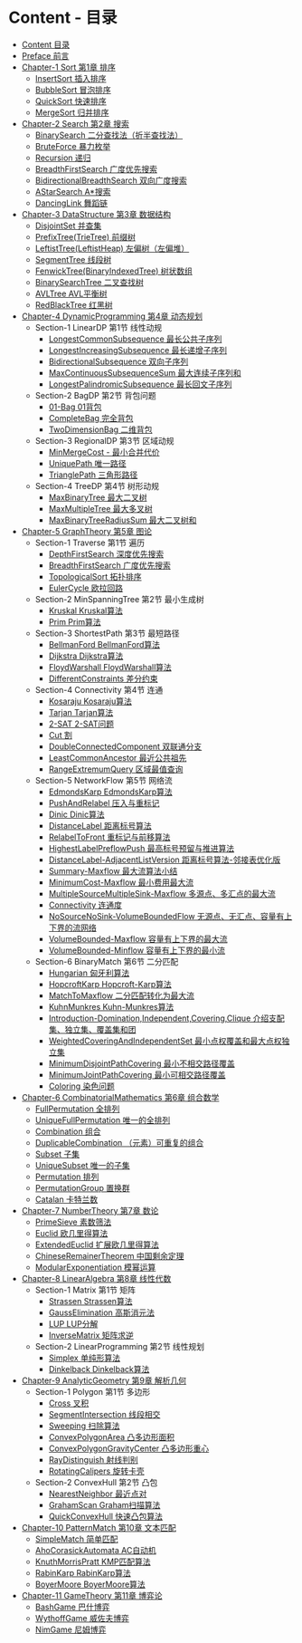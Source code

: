 # Content - 目录

* [Content 目录](.)
* [Preface 前言](Preface/)
* [Chapter-1 Sort 第1章 排序](Sort/)
    * [InsertSort 插入排序](Sort/InsertSort/)
    * [BubbleSort 冒泡排序](Sort/BubbleSort/)
    * [QuickSort 快速排序](Sort/QuickSort/)
    * [MergeSort 归并排序](Sort/MergeSort/)
* [Chapter-2 Search 第2章 搜索](Search/)
    * [BinarySearch 二分查找法（折半查找法）](Search/BinarySearch/)
    * [BruteForce 暴力枚举](Search/BruteForce/)
    * [Recursion 递归](Search/Recursion/)
    * [BreadthFirstSearch 广度优先搜索](Search/BreadthFirstSearch/)
    * [BidirectionalBreadthSearch 双向广度搜索](Search/BidirectionalBreadthSearch/)
    * [AStarSearch A\*搜索](Search/AStarSearch/)
    * [DancingLink 舞蹈链](Search/DancingLink/)
* [Chapter-3 DataStructure 第3章 数据结构](DataStructure/)
    * [DisjointSet 并查集](DataStructure/DisjointSet/)
    * [PrefixTree(TrieTree) 前缀树](DataStructure/PrefixTree/)
    * [LeftistTree(LeftistHeap) 左偏树（左偏堆）](DataStructure/LeftistTree/)
    * [SegmentTree 线段树](DataStructure/SegmentTree/)
    * [FenwickTree(BinaryIndexedTree) 树状数组](DataStructure/FenwickTree/)
    * [BinarySearchTree 二叉查找树](DataStructure/BinarySearchTree/)
    * [AVLTree AVL平衡树](DataStructure/AVLTree/)
    * [RedBlackTree 红黑树](DataStructure/RedBlackTree/)
* [Chapter-4 DynamicProgramming 第4章 动态规划](DynamicProgramming/)
    * Section-1 LinearDP 第1节 线性动规
        * [LongestCommonSubsequence 最长公共子序列](DynamicProgramming/LinearDP/LongestCommonSubsequence/)
        * [LongestIncreasingSubsequence 最长递增子序列](DynamicProgramming/LinearDP/LongestIncreasingSubsequence/)
        * [BidirectionalSubsequence 双向子序列](DynamicProgramming/LinearDP/BidirectionalSubsequence/)
        * [MaxContinuousSubsequenceSum 最大连续子序列和](DynamicProgramming/LinearDP/MaxContinuousSubsequenceSum/)
        * [LongestPalindromicSubsequence 最长回文子序列](DynamicProgramming/LinearDP/LongestPalindromicSubsequence/)
    * Section-2 BagDP 第2节 背包问题
        * [01-Bag 01背包](DynamicProgramming/BagDP/01-Bag/)
        * [CompleteBag 完全背包](DynamicProgramming/BagDP/CompleteBag/)
        * [TwoDimensionBag 二维背包](DynamicProgramming/BagDP/TwoDimensionBag/)
    * Section-3 RegionalDP 第3节 区域动规
        * [MinMergeCost - 最小合并代价](DynamicProgramming/RegionalDP/MinMergeCost/)
        * [UniquePath 唯一路径](DynamicProgramming/RegionalDP/UniquePath/)
        * [TrianglePath 三角形路径](DynamicProgramming/RegionalDP/TrianglePath/)
    * Section-4 TreeDP 第4节 树形动规
        * [MaxBinaryTree 最大二叉树](DynamicProgramming/TreeDP/MaxBinaryTree)
        * [MaxMultipleTree 最大多叉树](DynamicProgramming/TreeDP/MaxMultipleTree)
        * [MaxBinaryTreeRadiusSum 最大二叉树和](DynamicProgramming/TreeDP/MaxBinaryTreeRadiusSum/)
* [Chapter-5 GraphTheory 第5章 图论](GraphTheory/)
    * Section-1 Traverse 第1节 遍历
        * [DepthFirstSearch 深度优先搜索](GraphTheory/Traverse/DepthFirstSearch/)
        * [BreadthFirstSearch 广度优先搜索](GraphTheory/Traverse/BreadthFirstSearch/)
        * [TopologicalSort 拓扑排序](GraphTheory/Traverse/TopologicalSort/)
        * [EulerCycle 欧拉回路](GraphTheory/Traverse/EulerCycle/)
    * Section-2 MinSpanningTree 第2节 最小生成树
        * [Kruskal Kruskal算法](GraphTheory/MinSpanningTree/Kruskal/)
        * [Prim Prim算法](GraphTheory/MinSpanningTree/Prim/)
    * Section-3 ShortestPath 第3节 最短路径
        * [BellmanFord BellmanFord算法](GraphTheory/ShortestPath/BellmanFord/)
        * [Dijkstra Dijkstra算法](GraphTheory/ShortestPath/Dijkstra/)
        * [FloydWarshall FloydWarshall算法](GraphTheory/ShortestPath/FloydWarshall/)
        * [DifferentConstraints 差分约束](GraphTheory/ShortestPath/DifferentConstraints/)
    * Section-4 Connectivity 第4节 连通
        * [Kosaraju Kosaraju算法](GraphTheory/Connectivity/Kosaraju/)
        * [Tarjan Tarjan算法](GraphTheory/Connectivity/Tarjan/)
        * [2-SAT 2-SAT问题](GraphTheory/Connectivity/2-SAT/)
        * [Cut 割](GraphTheory/Connectivity/Cut/)
        * [DoubleConnectedComponent 双联通分支](GraphTheory/Connectivity/DoubleConnectedComponent/)
        * [LeastCommonAncestor 最近公共祖先](GraphTheory/Connectivity/LeastCommonAncestor/)
        * [RangeExtremumQuery 区域最值查询](GraphTheory/Connectivity/RangeExtremumQuery/)
    * Section-5 NetworkFlow 第5节 网络流
        * [EdmondsKarp EdmondsKarp算法](GraphTheory/NetworkFlow/EdmondsKarp/)
        * [PushAndRelabel 压入与重标记](GraphTheory/NetworkFlow/PushAndRelabel/)
        * [Dinic Dinic算法](GraphTheory/NetworkFlow/Dinic/)
        * [DistanceLabel 距离标号算法](GraphTheory/NetworkFlow/DistanceLabel/)
        * [RelabelToFront 重标记与前移算法](GraphTheory/NetworkFlow/RelabelToFront/)
        * [HighestLabelPreflowPush 最高标号预留与推进算法](GraphTheory/NetworkFlow/HighestLabelPreflowPush/)
        * [DistanceLabel-AdjacentListVersion 距离标号算法-邻接表优化版](GraphTheory/NetworkFlow/DistanceLabel-AdjacentListVersion/)
        * [Summary-Maxflow 最大流算法小结](GraphTheory/NetworkFlow/Summary-Maxflow/)
        * [MinimumCost-Maxflow 最小费用最大流](GraphTheory/NetworkFlow/MinimumCost-Maxflow/)
        * [MultipleSourceMultipleSink-Maxflow 多源点、多汇点的最大流](GraphTheory/NetworkFlow/MultipleSourceMultipleSink-Maxflow/)
        * [Connectivity 连通度](GraphTheory/NetworkFlow/Connectivity/)
        * [NoSourceNoSink-VolumeBoundedFlow 无源点、无汇点、容量有上下界的流网络](GraphTheory/NetworkFlow/NoSourceNoSink-VolumeBoundedFlow/)
        * [VolumeBounded-Maxflow 容量有上下界的最大流](GraphTheory/NetworkFlow/VolumeBounded-Maxflow/)
        * [VolumeBounded-Minflow 容量有上下界的最小流](GraphTheory/NetworkFlow/VolumeBounded-Minflow/)
    * Section-6 BinaryMatch 第6节 二分匹配
        * [Hungarian 匈牙利算法](GraphTheory/BinaryMatch/Hungarian/)
        * [HopcroftKarp Hopcroft-Karp算法](GraphTheory/BinaryMatch/HopcroftKarp/)
        * [MatchToMaxflow 二分匹配转化为最大流](GraphTheory/BinaryMatch/MatchToMaxflow/)
        * [KuhnMunkres Kuhn-Munkres算法](GraphTheory/BinaryMatch/KuhnMunkres/)
        * [Introduction-Domination,Independent,Covering,Clique 介绍支配集、独立集、覆盖集和团](GraphTheory/BinaryMatch/Introduction-Domination_Independent_Covering_Clique/)
        * [WeightedCoveringAndIndependentSet 最小点权覆盖和最大点权独立集](GraphTheory/BinaryMatch/WeightedCoveringAndIndependentSet/)
        * [MinimumDisjointPathCovering 最小不相交路径覆盖](GraphTheory/BinaryMatch/MinimumDisjointPathCovering/)
        * [MinimumJointPathCovering 最小可相交路径覆盖](GraphTheory/BinaryMatch/MinimumJointPathCovering/)
        * [Coloring 染色问题](GraphTheory/BinaryMatch/Coloring/)
* [Chapter-6 CombinatorialMathematics 第6章 组合数学](CombinatorialMathematics/)
    * [FullPermutation 全排列](CombinatorialMathematics/FullPermutation/)
    * [UniqueFullPermutation 唯一的全排列](CombinatorialMathematics/UniqueFullPermutation/)
    * [Combination 组合](CombinatorialMathematics/Combination/)
    * [DuplicableCombination （元素）可重复的组合](CombinatorialMathematics/DuplicableCombination/)
    * [Subset 子集](CombinatorialMathematics/Subset/)
    * [UniqueSubset 唯一的子集](CombinatorialMathematics/UniqueSubset/)
    * [Permutation 排列](CombinatorialMathematics/Permutation/)
    * [PermutationGroup 置换群](CombinatorialMathematics/PermutationGroup/)
    * [Catalan 卡特兰数](CombinatorialMathematics/Catalan/)
* [Chapter-7 NumberTheory 第7章 数论](NumberTheory/)
    * [PrimeSieve 素数筛法](NumberTheory/PrimeSieve/)
    * [Euclid 欧几里得算法](NumberTheory/Euclid/)
    * [ExtendedEuclid 扩展欧几里得算法](NumberTheory/ExtendedEuclid/)
    * [ChineseRemainerTheorem 中国剩余定理](NumberTheory/ChineseRemainerTheorem/)
    * [ModularExponentiation 模幂运算](NumberTheory/ModularExponentiation/)
* [Chapter-8 LinearAlgebra 第8章 线性代数](LinearAlgebra/)
    * Section-1 Matrix 第1节 矩阵
        * [Strassen Strassen算法](LinearAlgebra/Matrix/Strassen/)
        * [GaussElimination 高斯消元法](LinearAlgebra/Matrix/GaussElimination/)
        * [LUP LUP分解](LinearAlgebra/Matrix/LUP/)
        * [InverseMatrix 矩阵求逆](LinearAlgebra/Matrix/InverseMatrix/)
    * Section-2 LinearProgramming 第2节 线性规划
        * [Simplex 单纯形算法](LinearAlgebra/LinearProgramming/Simplex/)
        * [Dinkelback Dinkelback算法](LinearAlgebra/LinearProgramming/Dinkelback/)
* [Chapter-9 AnalyticGeometry 第9章 解析几何](AnalyticGeometry/)
    * Section-1 Polygon 第1节 多边形
        * [Cross 叉积](AnalyticGeometry/Polygon/Cross/)
        * [SegmentIntersection 线段相交](AnalyticGeometry/Polygon/SegmentIntersection/)
        * [Sweeping 扫除算法](AnalyticGeometry/Polygon/Sweeping/)
        * [ConvexPolygonArea 凸多边形面积](AnalyticGeometry/Polygon/ConvexPolygonArea/)
        * [ConvexPolygonGravityCenter 凸多边形重心](AnalyticGeometry/Polygon/ConvexPolygonGravityCenter/)
        * [RayDistinguish 射线判别](AnalyticGeometry/Polygon/RayDistinguish/)
        * [RotatingCalipers 旋转卡壳](AnalyticGeometry/Polygon/RotatingCalipers/)
    * Section-2 ConvexHull 第2节 凸包
        * [NearestNeighbor 最近点对](AnalyticGeometry/ConvexHull/NearestNeighbor/)
        * [GrahamScan Graham扫描算法](AnalyticGeometry/ConvexHull/GrahamScan/)
        * [QuickConvexHull 快速凸包算法](AnalyticGeometry/ConvexHull/QuickConvexHull/)
* [Chapter-10 PatternMatch 第10章 文本匹配](PatternMatch/)
    * [SimpleMatch 简单匹配](PatternMatch/SimpleMatch/README.md)
    * [AhoCorasickAutomata AC自动机](PatternMatch/AhoCorasickAutomata/README.md)
    * [KnuthMorrisPratt KMP匹配算法](PatternMatch/KnuthMorrisPratt/README.md)
    * [RabinKarp RabinKarp算法](PatternMatch/RabinKarp/README.md)
    * [BoyerMoore BoyerMoore算法](PatternMatch/BoyerMoore/README.md)
* [Chapter-11 GameTheory 第11章 博弈论](GameTheory/)
    * [BashGame 巴什博弈](GameTheory/BashGame/)
    * [WythoffGame 威佐夫博弈](GameTheory/WythoffGame/)
    * [NimGame 尼姆博弈](GameTheory/NimGame/)
